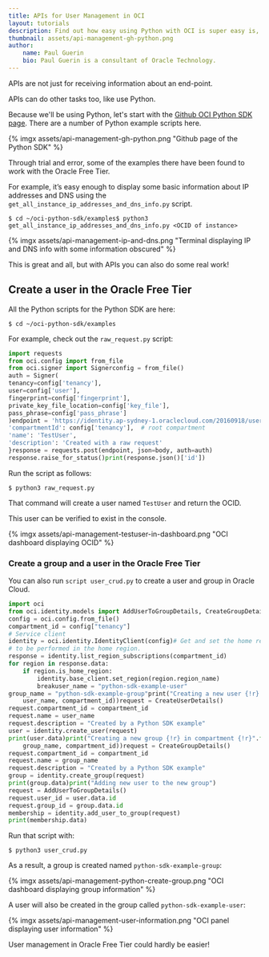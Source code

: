 ```yaml
---
title: APIs for User Management in OCI
layout: tutorials
description: Find out how easy using Python with OCI is super easy is, even on Oracle's Always-Free Tier account.
thumbnail: assets/api-management-gh-python.png
author: 
    name: Paul Guerin 
    bio: Paul Guerin is a consultant of Oracle Technology.
---
```

APIs are not just for receiving information about an end-point.

APIs can do other tasks too, like use Python.

Because we'll be using Python, let's start with the [Github OCI Python SDK page](https://github.com/oracle/oci-python-sdk/tree/master/examples). There are a number of Python example scripts here.

{% imgx assets/api-management-gh-python.png "Github page of the Python SDK" %}

Through trial and error, some of the examples there have been found to work with the Oracle Free Tier.

For example, it’s easy enough to display some basic information about IP addresses and DNS using the `get_all_instance_ip_addresses_and_dns_info.py` script.

```console
$ cd ~/oci-python-sdk/examples$ python3 get_all_instance_ip_addresses_and_dns_info.py <OCID of instance>
```

{% imgx assets/api-management-ip-and-dns.png "Terminal displaying IP and DNS info with some information obscured" %}

This is great and all, but with APIs you can also do some real work!

## Create a user in the Oracle Free Tier

All the Python scripts for the Python SDK are here:

```console
$ cd ~/oci-python-sdk/examples
```

For example, check out the `raw_request.py` script:

```python
import requests
from oci.config import from_file
from oci.signer import Signerconfig = from_file()
auth = Signer(
tenancy=config['tenancy'],
user=config['user'],
fingerprint=config['fingerprint'],
private_key_file_location=config['key_file'],
pass_phrase=config['pass_phrase']
)endpoint = 'https://identity.ap-sydney-1.oraclecloud.com/20160918/users/'body = {
'compartmentId': config['tenancy'],  # root compartment
'name': 'TestUser',
'description': 'Created with a raw request'
}response = requests.post(endpoint, json=body, auth=auth)
response.raise_for_status()print(response.json()['id'])
```

Run the script as follows:

```console
$ python3 raw_request.py
```

That command will create a user named `TestUser` and return the OCID.

This user can be verified to exist in the console.

{% imgx assets/api-management-testuser-in-dashboard.png "OCI dashboard displaying OCID" %}

### Create a group and a user in the Oracle Free Tier

You can also run  `script user_crud.py` to create a user and group in Oracle Cloud.

```python
import oci
from oci.identity.models import AddUserToGroupDetails, CreateGroupDetails, CreateUserDetails# Default config file and profile
config = oci.config.from_file()
compartment_id = config["tenancy"]
# Service client
identity = oci.identity.IdentityClient(config)# Get and set the home region for the compartment. User crud operations need
# to be performed in the home region.
response = identity.list_region_subscriptions(compartment_id)
for region in response.data:
    if region.is_home_region:
        identity.base_client.set_region(region.region_name)
        breakuser_name = "python-sdk-example-user"
group_name = "python-sdk-example-group"print("Creating a new user {!r} in compartment {!r}".format(
    user_name, compartment_id))request = CreateUserDetails()
request.compartment_id = compartment_id
request.name = user_name
request.description = "Created by a Python SDK example"
user = identity.create_user(request)
print(user.data)print("Creating a new group {!r} in compartment {!r}".format(
    group_name, compartment_id))request = CreateGroupDetails()
request.compartment_id = compartment_id
request.name = group_name
request.description = "Created by a Python SDK example"
group = identity.create_group(request)
print(group.data)print("Adding new user to the new group")
request = AddUserToGroupDetails()
request.user_id = user.data.id
request.group_id = group.data.id
membership = identity.add_user_to_group(request)
print(membership.data)
```

Run that script with:

```console
$ python3 user_crud.py
```

As a result, a group is created named `python-sdk-example-group`:

{% imgx assets/api-management-python-create-group.png "OCI dashboard displaying group information" %}

A user will also be created in the group called `python-sdk-example-user`:

{% imgx assets/api-management-user-information.png "OCI panel displaying user information" %}

User management in Oracle Free Tier could hardly be easier!